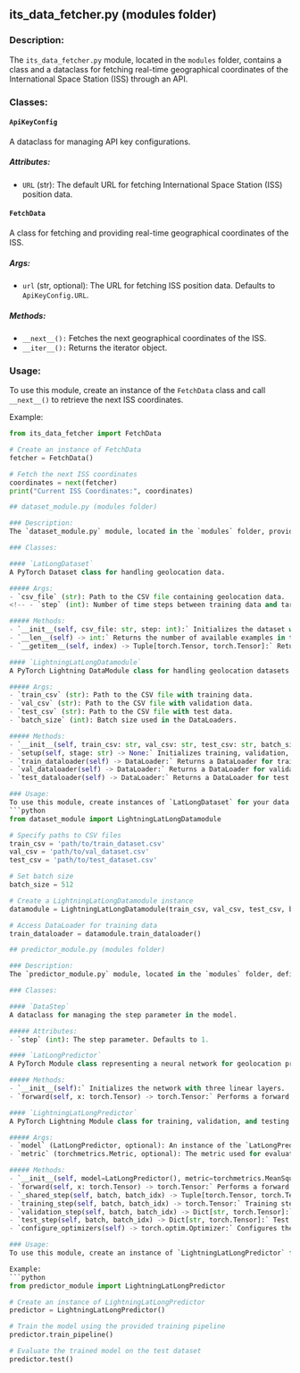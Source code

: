 ## its_data_fetcher.py (modules folder)

### Description:
The `its_data_fetcher.py` module, located in the `modules` folder, contains a class and a dataclass for fetching real-time geographical coordinates of the International Space Station (ISS) through an API.

### Classes:

#### `ApiKeyConfig`
A dataclass for managing API key configurations.

##### Attributes:
- `URL` (str): The default URL for fetching International Space Station (ISS) position data.

#### `FetchData`
A class for fetching and providing real-time geographical coordinates of the ISS.

##### Args:
- `url` (str, optional): The URL for fetching ISS position data. Defaults to `ApiKeyConfig.URL`.

##### Methods:
- `__next__():` Fetches the next geographical coordinates of the ISS.
- `__iter__():` Returns the iterator object.

### Usage:
To use this module, create an instance of the `FetchData` class and call `__next__()` to retrieve the next ISS coordinates.

Example:
```python
from its_data_fetcher import FetchData

# Create an instance of FetchData
fetcher = FetchData()

# Fetch the next ISS coordinates
coordinates = next(fetcher)
print("Current ISS Coordinates:", coordinates)

## dataset_module.py (modules folder)

### Description:
The `dataset_module.py` module, located in the `modules` folder, provides a dataset class (`LatLongDataset`) and a PyTorch Lightning DataModule class (`LightningLatLongDatamodule`) for handling geolocation data.

### Classes:

#### `LatLongDataset`
A PyTorch Dataset class for handling geolocation data.

##### Args:
- `csv_file` (str): Path to the CSV file containing geolocation data.
<!-- - `step` (int): Number of time steps between training data and target data. -->

##### Methods:
- `__init__(self, csv_file: str, step: int):` Initializes the dataset with the specified CSV file and time step.
- `__len__(self) -> int:` Returns the number of available examples in the dataset.
- `__getitem__(self, index) -> Tuple[torch.Tensor, torch.Tensor]:` Returns a tuple containing training data and its corresponding target data.

#### `LightningLatLongDatamodule`
A PyTorch Lightning DataModule class for handling geolocation datasets.

##### Args:
- `train_csv` (str): Path to the CSV file with training data.
- `val_csv` (str): Path to the CSV file with validation data.
- `test_csv` (str): Path to the CSV file with test data.
- `batch_size` (int): Batch size used in the DataLoaders.

##### Methods:
- `__init__(self, train_csv: str, val_csv: str, test_csv: str, batch_size: int):` Initializes the DataModule with the paths to training, validation, and test datasets.
- `setup(self, stage: str) -> None:` Initializes training, validation, and test datasets.
- `train_dataloader(self) -> DataLoader:` Returns a DataLoader for training data.
- `val_dataloader(self) -> DataLoader:` Returns a DataLoader for validation data.
- `test_dataloader(self) -> DataLoader:` Returns a DataLoader for test data.

### Usage:
To use this module, create instances of `LatLongDataset` for your data and `LightningLatLongDatamodule` for handling datasets during training, validation, and testing.
```python
from dataset_module import LightningLatLongDatamodule

# Specify paths to CSV files
train_csv = 'path/to/train_dataset.csv'
val_csv = 'path/to/val_dataset.csv'
test_csv = 'path/to/test_dataset.csv'

# Set batch size
batch_size = 512

# Create a LightningLatLongDatamodule instance
datamodule = LightningLatLongDatamodule(train_csv, val_csv, test_csv, batch_size)

# Access DataLoader for training data
train_dataloader = datamodule.train_dataloader()

## predictor_module.py (modules folder)

### Description:
The `predictor_module.py` module, located in the `modules` folder, defines a neural network (`LatLongPredictor`) for geolocation prediction and a PyTorch Lightning module (`LightningLatLongPredictor`) for training, validation, and testing of the model.

### Classes:

#### `DataStep`
A dataclass for managing the step parameter in the model.

##### Attributes:
- `step` (int): The step parameter. Defaults to 1.

#### `LatLongPredictor`
A PyTorch Module class representing a neural network for geolocation prediction.

##### Methods:
- `__init__(self):` Initializes the network with three linear layers.
- `forward(self, x: torch.Tensor) -> torch.Tensor:` Performs a forward pass through the network.

#### `LightningLatLongPredictor`
A PyTorch Lightning Module class for training, validation, and testing the `LatLongPredictor` model.

##### Args:
- `model` (LatLongPredictor, optional): An instance of the `LatLongPredictor` model.
- `metric` (torchmetrics.Metric, optional): The metric used for evaluation during training.

##### Methods:
- `__init__(self, model=LatLongPredictor(), metric=torchmetrics.MeanSquaredError()):` Initializes the Lightning module with the specified model and metric.
- `forward(self, x: torch.Tensor) -> torch.Tensor:` Performs a forward pass through the model.
- `_shared_step(self, batch, batch_idx) -> Tuple[torch.Tensor, torch.Tensor, torch.Tensor]:` Shared step for training, validation, and testing. Computes loss and metrics.
- `training_step(self, batch, batch_idx) -> torch.Tensor:` Training step. Computes and logs training loss and metric.
- `validation_step(self, batch, batch_idx) -> Dict[str, torch.Tensor]:` Validation step. Computes and logs validation loss and metric.
- `test_step(self, batch, batch_idx) -> Dict[str, torch.Tensor]:` Test step. Computes and logs test loss and metric.
- `configure_optimizers(self) -> torch.optim.Optimizer:` Configures the optimizer. Returns an instance of the Adam optimizer.

### Usage:
To use this module, create an instance of `LightningLatLongPredictor` for model training and evaluation.

Example:
```python
from predictor_module import LightningLatLongPredictor

# Create an instance of LightningLatLongPredictor
predictor = LightningLatLongPredictor()

# Train the model using the provided training pipeline
predictor.train_pipeline()

# Evaluate the trained model on the test dataset
predictor.test()